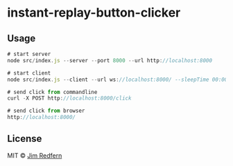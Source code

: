 # instant-replay-button-clicker

## Usage

```js
# start server
node src/index.js --server --port 8000 --url http://localhost:8000

# start client
node src/index.js --client --url ws://localhost:8000/ --sleepTime 00:00 --keyToPress a

# send click from commandline
curl -X POST http://localhost:8000/click

# send click from browser
http://localhost:8000/
```
## License

MIT © [Jim Redfern]()


[npm-image]: https://badge.fury.io/js/button-clicker.svg
[npm-url]: https://npmjs.org/package/button-clicker
[travis-image]: https://travis-ci.com/jmredfern/button-clicker.svg?branch=master
[travis-url]: https://travis-ci.com/jmredfern/button-clicker
[daviddm-image]: https://david-dm.org/jmredfern/button-clicker.svg?theme=shields.io
[daviddm-url]: https://david-dm.org/jmredfern/button-clicker
[coveralls-image]: https://coveralls.io/repos/jmredfern/button-clicker/badge.svg
[coveralls-url]: https://coveralls.io/r/jmredfern/button-clicker
